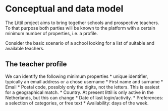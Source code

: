 # Conceptual and data model
The Littil project aims to bring together schools and prospective teachers. To that purpose both parties will be known to the platform with a certain minimum number of properties, i.e. a profile.

Consider the basic scenario of a school looking for a list of suitable and available teachers.

## The teacher profile
We can identify the following minimum properties
    * unique identifier, typically an email address or a chose username
    * First name and surname
    * Email
    * Postal code, possibly only the digits, not the letters. This is easiest for a geographical match.
    * Country. At present littil is only active in the Netherlands, but this can change
    * Date of last login/activity.
    * Preferences: a selection of categories, or free text 
    * Availability: days of the week.






